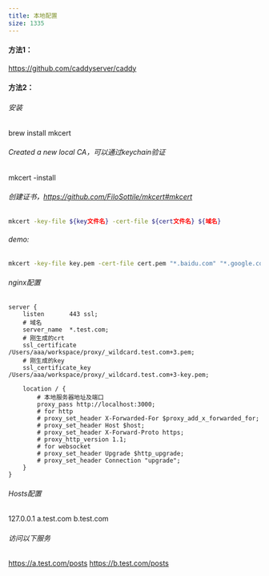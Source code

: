 ```yaml
---
title: 本地配置
size: 1335
---
```

#### 方法1：
https://github.com/caddyserver/caddy

#### 方法2：
###### 安装
brew install mkcert

###### Created a new local CA，可以通过keychain验证
mkcert -install

###### 创建证书，https://github.com/FiloSottile/mkcert#mkcert 
```sh
mkcert -key-file ${key文件名} -cert-file ${cert文件名} ${域名}
```

###### demo:
```sh
mkcert -key-file key.pem -cert-file cert.pem "*.baidu.com" "*.google.com" localhost 127.0.0.1 ::1
```

###### nginx配置
```
server {
    listen       443 ssl;
    # 域名
    server_name  *.test.com;
    # 刚生成的crt
    ssl_certificate      /Users/aaa/workspace/proxy/_wildcard.test.com+3.pem;
    # 刚生成的key
    ssl_certificate_key  /Users/aaa/workspace/proxy/_wildcard.test.com+3-key.pem;

    location / {
        # 本地服务器地址及端口
        proxy_pass http://localhost:3000;
        # for http
        # proxy_set_header X-Forwarded-For $proxy_add_x_forwarded_for;
        # proxy_set_header Host $host;
        # proxy_set_header X-Forward-Proto https;
        # proxy_http_version 1.1;
        # for websocket
        # proxy_set_header Upgrade $http_upgrade;
        # proxy_set_header Connection "upgrade";
    }
}
```

###### Hosts配置
127.0.0.1 a.test.com b.test.com

###### 访问以下服务
https://a.test.com/posts
https://b.test.com/posts
